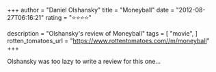 +++
author = "Daniel Olshansky"
title = "Moneyball"
date = "2012-08-27T06:16:21"
rating = "⭐⭐⭐⭐"

description = "Olshansky's review of Moneyball"
tags = [
    "movie",
]
rotten_tomatoes_url = "https://www.rottentomatoes.com//m/moneyball"
+++

Olshansky was too lazy to write a review for this one...
